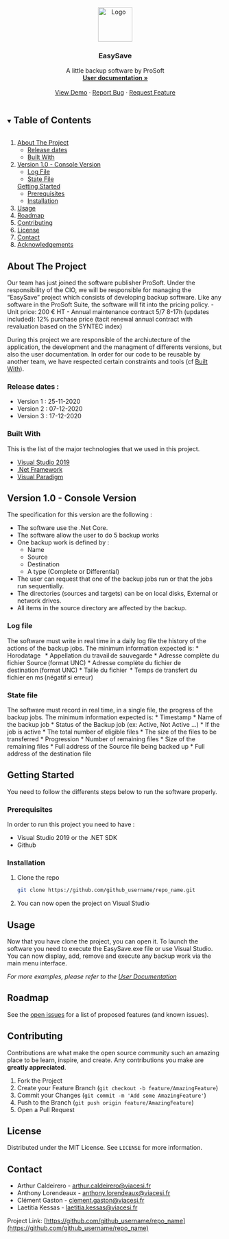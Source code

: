 <br />
<p align="center">
  <a href="https://dev.azure.com/ACALCGLK/EasySave/_git/EasySave?path=%2F&version=GBmaster">
    <img src="https://www.flaticon.com/svg/static/icons/svg/3790/3790894.svg" alt="Logo" width="80" height="80">
  </a>

  <h3 align="center"> EasySave </h3>

  <p align="center">
    A little backup software by ProSoft
    <br />
    <a href="https://github.com/github_username/repo_name"><strong>User documentation »</strong></a>
    <br />
    <br />
    <a href="https://github.com/github_username/repo_name">View Demo</a>
    ·
    <a href="https://github.com/github_username/repo_name/issues">Report Bug</a>
    ·
    <a href="https://github.com/github_username/repo_name/issues">Request Feature</a>
  </p>
</p>

<!-- TABLE OF CONTENTS -->
<details open="open">
  <summary><h2 style="display: inline-block">Table of Contents</h2></summary>
  <ol>
    <li>
      <a href="#about-the-project">About The Project</a>
      <ul>
        <li><a href="#release-dates">Release dates</a></li>
        <li><a href="#built-with">Built With</a></li>
      </ul>
    </li>
    <li>
      <a href="#version-1.0">Version 1.0 - Console Version</a>
      <ul>
        <li><a href="#log-file">Log File</a></li>
        <li><a href="#state-file">State File</a></li>
      </ul>
      <a href="#getting-started">Getting Started</a>
      <ul>
        <li><a href="#prerequisites">Prerequisites</a></li>
        <li><a href="#installation">Installation</a></li>
      </ul>
    </li>
    <li><a href="#usage">Usage</a></li>
    <li><a href="#roadmap">Roadmap</a></li>
    <li><a href="#contributing">Contributing</a></li>
    <li><a href="#license">License</a></li>
    <li><a href="#contact">Contact</a></li>
    <li><a href="#acknowledgements">Acknowledgements</a></li>
  </ol>
</details>



<!-- ABOUT THE PROJECT -->
## About The Project

Our team has just joined the software publisher ProSoft.
Under the responsibility of the CIO, we will be responsible for managing the “EasySave” project which consists of developing backup software.
Like any software in the ProSoft Suite, the software will fit into the pricing policy.
    - Unit price: 200 € HT
    - Annual maintenance contract 5/7 8-17h (updates included): 12% purchase price (tacit renewal annual contract with revaluation based on the SYNTEC index)

During this project we are responsible of the archiutecture of the application, the development and the managment of differents versions, but also the user documentation.
In order for our code to be reusable by another team, we have respected certain constraints and tools (cf <a href="#built-with">Built With</a>).

### Release dates : 
* Version 1 : 25-11-2020
* Version 2 : 07-12-2020
* Version 3 : 17-12-2020

### Built With

This is the list of the major technologies that we used in this project.

* [Visual Studio 2019](https://visualstudio.microsoft.com/fr/downloads/)
* [.Net Framework](https://docs.microsoft.com/fr-fr/dotnet/)
* [Visual Paradigm](https://online.visual-paradigm.com/fr/)


## Version 1.0 - Console Version

The specification for this version are the following :
* The software use the .Net Core.
* The software allow the user to do 5 backup works
* One backup work is defined by : 
    * Name
    * Source
    * Destination
    * A type (Complete or Differential)
* The user can request that one of the backup jobs run or that the jobs run sequentially.
* The directories (sources and targets) can be on local disks, External or network drives.
* All items in the source directory are affected by the backup.

### Log file

The software must write in real time in a daily log file the history of the actions of the backup jobs. The minimum information expected is:
    * Horodatage   
    * Appellation du travail de sauvegarde 
    * Adresse complète du fichier Source (format UNC) 
    * Adresse complète du fichier de destination (format UNC) 
    * Taille du fichier  
    * Temps de transfert du fichier en ms (négatif si erreur)   

### State file

The software must record in real time, in a single file, the progress of the backup jobs. The minimum information expected is:
    * Timestamp
    * Name of the backup job
    * Status of the Backup job (ex: Active, Not Active ...)
    * If the job is active
        * The total number of eligible files
        * The size of the files to be transferred
        * Progression
        * Number of remaining files
        * Size of the remaining files
        * Full address of the Source file being backed up
        * Full address of the destination file

<!-- GETTING STARTED -->
## Getting Started

You need to follow the differents steps below to run the software properly.

### Prerequisites

In order to run this project you need to have :

* Visual Studio 2019 or the .NET SDK
* Github 

### Installation

1. Clone the repo
   ```sh
   git clone https://github.com/github_username/repo_name.git
   ```
2. You can now open the project on Visual Studio

<!-- USAGE EXAMPLES -->
## Usage

Now that you have clone the project, you can open it. To launch the software you need to execute the EasySave.exe file or use Visual Studio.
You can now display, add, remove and execute any backup work via the main menu interface.

_For more examples, please refer to the [User Documentation](https://example.com)_

<!-- ROADMAP -->
## Roadmap

See the [open issues](https://github.com/github_username/repo_name/issues) for a list of proposed features (and known issues).

<!-- CONTRIBUTING -->
## Contributing

Contributions are what make the open source community such an amazing place to be learn, inspire, and create. Any contributions you make are **greatly appreciated**.

1. Fork the Project
2. Create your Feature Branch (`git checkout -b feature/AmazingFeature`)
3. Commit your Changes (`git commit -m 'Add some AmazingFeature'`)
4. Push to the Branch (`git push origin feature/AmazingFeature`)
5. Open a Pull Request



<!-- LICENSE -->
## License

Distributed under the MIT License. See `LICENSE` for more information.



<!-- CONTACT -->
## Contact

* Arthur Caldeirero - arthur.caldeirero@viacesi.fr
* Anthony Lorendeaux - anthony.lorendeaux@viacesi.fr
* Clément Gaston - clement.gaston@viacesi.fr
* Laetitia Kessas - laetitia.kessas@viacesi.fr

Project Link: [https://github.com/github_username/repo_name](https://github.com/github_username/repo_name)



<!-- ACKNOWLEDGEMENTS 
## Acknowledgements

* []()
* []()
* []()

-->